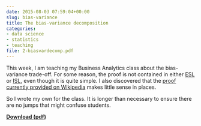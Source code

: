 ```yaml
---
date: 2015-08-03 07:59:04+00:00
slug: bias-variance
title: The bias-variance decomposition
categories:
- data science
- statistics
- teaching
file: 2-biasvardecomp.pdf
---
```


This week, I am teaching my Business Analytics class about the bias-variance trade-off. For some reason, the proof is not contained in either [ESL](https://web.stanford.edu/~hastie/ElemStatLearn/) or [ISL](http://www-bcf.usc.edu/~gareth/ISL/), even though it is quite simple. I also discovered that the [proof currently provided on Wikipedia](https://en.wikipedia.org/wiki/Bias%E2%80%93variance_tradeoff#Derivation) makes little sense in places.

So I wrote my own for the class. It is longer than necessary to ensure there are no jumps that might confuse students.

**[Download (pdf)](/files/2-biasvardecomp.pdf)**
